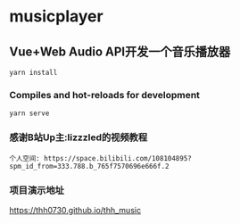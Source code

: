# musicplayer

## Vue+Web Audio API开发一个音乐播放器
```
yarn install
```

### Compiles and hot-reloads for development
```
yarn serve
```

### 感谢B站Up主:lizzzled的视频教程
```
个人空间: https://space.bilibili.com/108104895?spm_id_from=333.788.b_765f7570696e666f.2
```

### 项目演示地址
https://thh0730.github.io/thh_music
